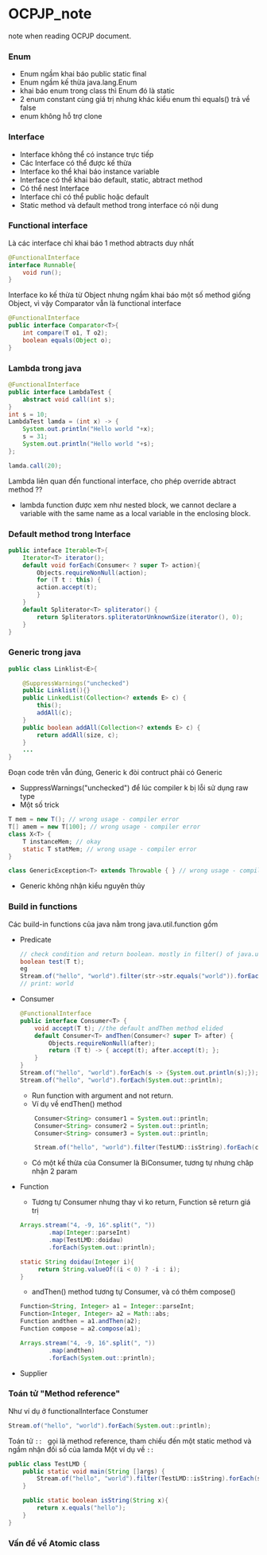 # OCPJP_note
note when reading OCPJP document.
### Enum
* Enum ngầm khai báo public static final
* Enum ngầm kế thừa java.lang.Enum
* khai báo enum trong class thì Enum đó là static
* 2 enum constant cùng giá trị nhưng khác kiểu enum thì equals() trả về false
* enum không hỗ trợ clone

### Interface
* Interface không thể có instance trực tiếp
* Các Interface có thể được kế thừa
* Interface ko thể khai báo instance variable
* Interface có thể khai báo default, static, abtract method
* Có thể nest Interface
* Interface chỉ có thể public hoặc default
* Static method và default method trong interface có nội dung

### Functional interface
Là các interface chỉ khai báo 1 method abtracts duy nhất
```java
@FunctionalInterface
interface Runnable{
    void run();
}
```
Interface ko kế thừa từ Object nhưng ngầm khai báo một số method giống Object, vì vậy Comparator vẫn là functional interface
```java
@FunctionalInterface
public interface Comparator<T>{
    int compare(T o1, T o2);
    boolean equals(Object o);
}
```
### Lambda trong java
```java
@FunctionalInterface
public interface LambdaTest {
    abstract void call(int s);
}
int s = 10;
LambdaTest lamda = (int x) -> {
    System.out.println("Hello world "+x);
    s = 31;
    System.out.println("Hello world "+s);
};

lamda.call(20);
```
Lambda liên quan đến functional interface, cho phép override abtract method ??
* lambda function được xem như nested block, we cannot declare a variable with the same name as a local variable in the enclosing
block.





### Default method trong Interface
```java
public inteface Iterable<T>{
    Iterator<T> iterator();
    default void forEach(Consumer< ? super T> action){
        Objects.requireNonNull(action);
        for (T t : this) {
        action.accept(t);
        }
    }
    default Spliterator<T> spliterator() {
        return Spliterators.spliteratorUnknownSize(iterator(), 0);
    }
}
```
### Generic trong java
```java
public class Linklist<E>{

    @SuppressWarnings("unchecked")
    public Linklist(){}
    public LinkedList(Collection<? extends E> c) {
        this();
        addAll(c);
    }
    public boolean addAll(Collection<? extends E> c) {
        return addAll(size, c);
    }
    ...
}
```
Đoạn code trên vẫn đúng, Generic k đòi contruct phải có Generic

* SuppressWarnings("unchecked") để lúc compiler k bị lỗi sử dụng raw type
* Một số trick
```java
T mem = new T(); // wrong usage - compiler error
T[] amem = new T[100]; // wrong usage - compiler error
class X<T> {
    T instanceMem; // okay
    static T statMem; // wrong usage - compiler error
}

class GenericException<T> extends Throwable { } // wrong usage - compiler error
```
* Generic không nhận kiểu nguyên thủy

### Build in functions
Các build-in functions của java nằm trong java.util.function gồm
* Predicate
    ```java
    // check condition and return boolean. mostly in filter() of java.util.stream Stream
    boolean test(T t);
    eg
    Stream.of("hello", "world").filter(str->str.equals("world")).forEach(System.out::println);
    // print: world
    ```
* Consumer
    ```java
    @FunctionalInterface
    public interface Consumer<T> {
        void accept(T t); //the default andThen method elided
        default Consumer<T> andThen(Consumer<? super T> after) {
            Objects.requireNonNull(after);
            return (T t) -> { accept(t); after.accept(t); };
        }
    }
    Stream.of("hello", "world").forEach(s -> {System.out.println(s);});
    Stream.of("hello", "world").forEach(System.out::println);
    ```
    + Run function with argument and not return.
    + Ví dụ về endThen() method
    ```java
        Consumer<String> consumer1 = System.out::println;
        Consumer<String> consumer2 = System.out::println;
        Consumer<String> consumer3 = System.out::println;

        Stream.of("hello", "world").filter(TestLMD::isString).forEach(consumer1.andThen(consumer2).andThen(consumer3));
    ```
    + Có một kế thừa của Consumer là BiConsumer, tương tự nhưng châp nhận 2 param

* Function
    * Tương tự Consumer nhưng thay vì ko return, Function sẽ return giá trị
    ```java
    Arrays.stream("4, -9, 16".split(", "))
            .map(Integer::parseInt)
            .map(TestLMD::doidau)
            .forEach(System.out::println);

    static String doidau(Integer i){
         return String.valueOf((i < 0) ? -i : i);
    }
    ```
    * andThen() method tương tự Consumer, và có thêm compose()
    ```java
    Function<String, Integer> a1 = Integer::parseInt;
    Function<Integer, Integer> a2 = Math::abs;
    Function andthen = a1.andThen(a2);
    Function compose = a2.compose(a1);

    Arrays.stream("4, -9, 16".split(", "))
            .map(andthen)
            .forEach(System.out::println);
    ```


* Supplier


### Toán tử "Method reference"
 Như ví dụ ở functionalInterface Constumer
 ```java
Stream.of("hello", "world").forEach(System.out::println);
 ```
Toán tử ```:: ``` gọi là method reference, tham chiếu đến một static method và ngầm nhận đối số của lamda
Một ví dụ về ```::```
```java
public class TestLMD {
    public static void main(String []args) {
        Stream.of("hello", "world").filter(TestLMD::isString).forEach(s -> {System.out.println(s);});
    }

    public static boolean isString(String x){
        return x.equals("hello");
    }
}

```
### Vấn đề về Atomic class